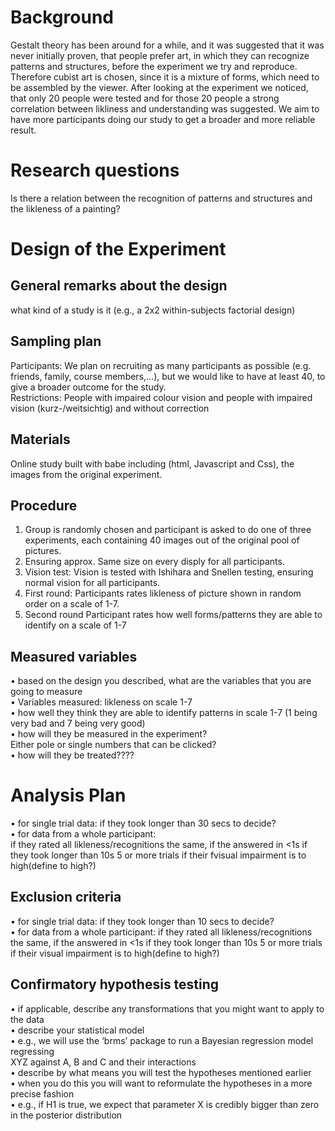 
# Background
Gestalt theory has been around for a while, and it was suggested that it was never initially proven, that people prefer art, in which they can recognize patterns and structures, before the experiment we try and reproduce. Therefore cubist art is chosen, since it is a mixture of forms, which need to be assembled by the viewer. After looking at the experiment we noticed, that only 20 people were tested and for those 20 people a strong correlation between likliness and understanding was suggested. We aim to have more participants doing our study to get a broader and more reliable result. 

# Research questions
Is there a relation between the recognition of patterns and structures and the likleness of a painting?


# Design of the Experiment

## General remarks about the design
what kind of a study is it (e.g., a 2x2 within-subjects factorial design)


## Sampling plan

Participants: We plan on recruiting as many participants as possible (e.g. friends, family, course members,…), but we would like to have at least 40, to give a broader outcome for the study.<br>
Restrictions: People with impaired colour vision and people with impaired vision (kurz-/weitsichtig) and without correction


## Materials

Online study built with babe including (html, Javascript and Css), the images from the original experiment. 

## Procedure

1. Group is randomly chosen and participant is asked to do one of three experiments, each containing 40 images out of the original pool of pictures.<br> 
2. Ensuring approx. Same size on every disply for all participants.<br>
3. Vision test: Vision is tested with Ishihara and Snellen testing, ensuring normal vision for all participants.<br> 
4. First round: Participants rates likleness of picture shown in random order on a scale of 1-7.<br> 
5. Second round Participant rates how well forms/patterns they are able to identify on a scale of 1-7

## Measured variables
• based on the design you described, what are the variables that you are going to measure <br> 
  • Variables measured: likleness on scale 1-7 <br>
  • how well they think they are able to identify patterns in scale 1-7 (1 being very bad and 7 being very good) <br>
• how will they be measured in the experiment? <br>
    Either pole or single numbers that can be clicked? <br>
• how will they be treated???? <br>


# Analysis Plan
• for single trial data: if they took longer than 30 secs to decide?<br> 
• for data from a whole participant:<br>
    if they rated all likleness/recognitions the same, if the answered in <1s if they took longer than 10s 5 or more trials if their         fvisual impairment is to high(define to high?)


## Exclusion criteria
  • for single trial data: if they took longer than 10 secs to decide?<br>
  • for data from a whole participant: if they rated all likleness/recognitions the same, if the answered in <1s if they took longer than 10s 5 or more trials if their visual impairment is to high(define to high?)


## Confirmatory hypothesis testing
  • if applicable, describe any transformations that you might want to apply to the data<br>
  • describe your statistical model <br>
        • e.g., we will use the ‘brms’ package to run a Bayesian regression model regressing <br>
        XYZ against A, B and C and their interactions<br>
  • describe by what means you will test the hypotheses mentioned earlier <br>
  • when you do this you will want to reformulate the hypotheses in a more precise fashion <br>
     • e.g., if H1 is true, we expect that parameter X is credibly bigger than zero in the posterior distribution <br>  


